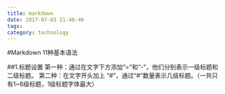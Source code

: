```yaml
---
title: markdown
date: 2017-07-03 21:40:46
tags:
category: technology
---
```



#Markdown 11种基本语法

##1.标题设置
第一种：通过在文字下方添加“=”和“-”，他们分别表示一级标题和二级标题。
第二种：在文字开头加上 “#”，通过“#”数量表示几级标题。（一共只有1~6级标题，1级标题字体最大）